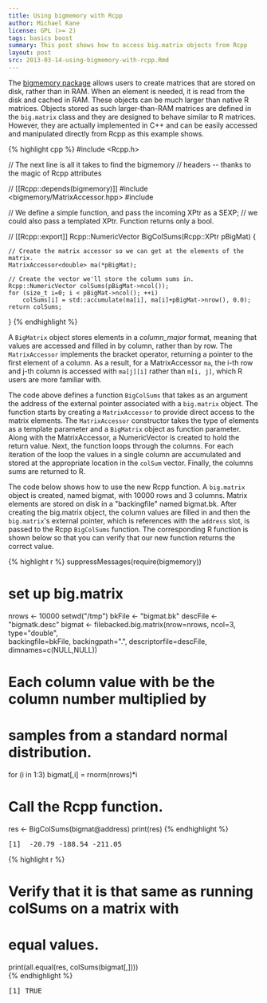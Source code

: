 ```yaml
---
title: Using bigmemory with Rcpp
author: Michael Kane
license: GPL (>= 2)
tags: basics boost
summary: This post shows how to access big.matrix objects from Rcpp
layout: post
src: 2013-03-14-using-bigmemory-with-rcpp.Rmd
---
```


The [bigmemory package](http://www.bigmemory.org) allows users to create
matrices that are stored on disk, rather than in RAM.  When an element is
needed, it is read from the disk and cached in RAM. These objects can be much
larger than native R matrices. Objects stored as such larger-than-RAM
matrices are defined in the `big.matrix` class and they are designed to
behave similar to R matrices. However, they are actually implemented in C++
and can be easily accessed and manipulated directly from Rcpp as this example
shows.


{% highlight cpp %}
#include <Rcpp.h>

// The next line is all it takes to find the bigmemory
// headers -- thanks to the magic of Rcpp attributes

// [[Rcpp::depends(bigmemory)]]
#include <bigmemory/MatrixAccessor.hpp>
#include <numeric>

// We define a simple function, and pass the incoming XPtr as a SEXP;
// we could also pass a templated XPtr. Function returns only a bool.

// [[Rcpp::export]]
Rcpp::NumericVector BigColSums(Rcpp::XPtr<BigMatrix> pBigMat) {

    // Create the matrix accessor so we can get at the elements of the matrix.
    MatrixAccessor<double> ma(*pBigMat);
  
    // Create the vector we'll store the column sums in.
    Rcpp::NumericVector colSums(pBigMat->ncol());
    for (size_t i=0; i < pBigMat->ncol(); ++i)
        colSums[i] = std::accumulate(ma[i], ma[i]+pBigMat->nrow(), 0.0);
    return colSums;
}
{% endhighlight %}


A `BigMatrix` object stores elements in a _column_major_ format, meaning that
values are accessed and filled in by column, rather than by row. The
`MatrixAccessor` implements the bracket operator, returning a pointer to the
first element of a column. As a result, for a MatrixAccessor `ma`, the i-th
row and j-th column is accessed with `ma[j][i]` rather than `m[i, j]`, which
R users are more familiar with.
  
The code above defines a function `BigColSums` that takes as an argument the
address of the external pointer associated with a `big.matrix` object. The
function starts by creating a `MatrixAccessor` to provide direct access to
the matrix elements. The `MatrixAccessor` constructor takes the type of
elements as a template parameter and a `BigMatrix` object as function
parameter.  Along with the MatrixAccessor, a NumericVector is created to hold
the return value. Next, the function loops through the columns. For each
iteration of the loop the values in a single column are accumulated and
stored at the appropriate location in the `colSum` vector. Finally, the
columns sums are returned to R.

The code below shows how to use the new Rcpp function. A `big.matrix` object
is created, named bigmat, with 10000 rows and 3 columns. Matrix elements are
stored on disk in a "backingfile" named bigmat.bk. After creating the
big.matrix object, the column values are filled in and then the
`big.matrix`'s external pointer, which is references with the `address` slot,
is passed to the Rcpp `BigColSums` function. The corresponding R function is
shown below so that you can verify that our new function returns the correct
value.
  

{% highlight r %}
suppressMessages(require(bigmemory))

# set up big.matrix
nrows <- 10000
setwd("/tmp")
bkFile <- "bigmat.bk"
descFile <- "bigmatk.desc"
bigmat <- filebacked.big.matrix(nrow=nrows, ncol=3, type="double",  
       	  			backingfile=bkFile, backingpath=".", 
				descriptorfile=descFile,
				dimnames=c(NULL,NULL))
  
# Each column value with be the column number multiplied by 
# samples from a standard normal distribution.
for (i in 1:3) bigmat[,i] = rnorm(nrows)*i

# Call the Rcpp function.
res <- BigColSums(bigmat@address) 
print(res)
{% endhighlight %}



<pre class="output">
[1]  -20.79 -188.54 -211.05
</pre>



{% highlight r %}
  
# Verify that it is that same as running colSums on a matrix with
# equal values.
print(all.equal(res, colSums(bigmat[,])))  
{% endhighlight %}



<pre class="output">
[1] TRUE
</pre>

